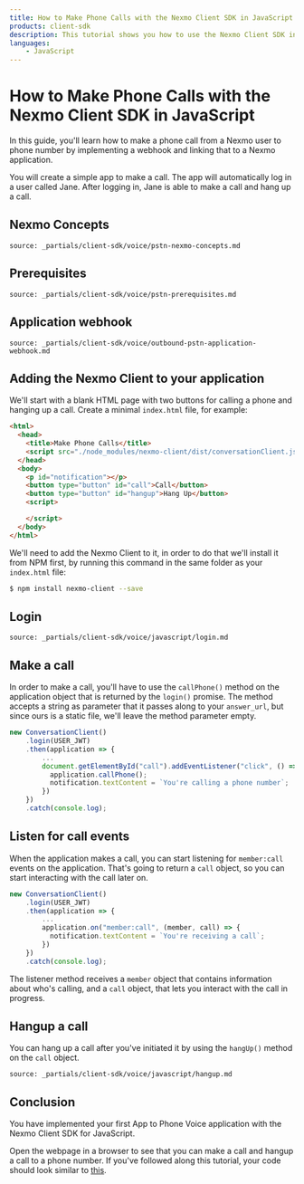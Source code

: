 ```yaml
---
title: How to Make Phone Calls with the Nexmo Client SDK in JavaScript
products: client-sdk
description: This tutorial shows you how to use the Nexmo Client SDK in your JavaScript application in order to make phone calls.
languages:
    - JavaScript
---
```


# How to Make Phone Calls with the Nexmo Client SDK in JavaScript

In this guide, you'll learn how to make a phone call from a Nexmo user to phone number by implementing a webhook and linking that to a Nexmo application.

You will create a simple app to make a call. The app will automatically log in a user called Jane. After logging in, Jane is able to make a call and hang up a call.


## Nexmo Concepts

```partial
source: _partials/client-sdk/voice/pstn-nexmo-concepts.md
```


## Prerequisites

```partial
source: _partials/client-sdk/voice/pstn-prerequisites.md
```


## Application webhook

```partial
source: _partials/client-sdk/voice/outbound-pstn-application-webhook.md
```


## Adding the Nexmo Client to your application

We'll start with a blank HTML page with two buttons for calling a phone and hanging up a call. Create a minimal `index.html` file, for example:

```html
<html>
  <head>
    <title>Make Phone Calls</title>
    <script src="./node_modules/nexmo-client/dist/conversationClient.js"></script>
  </head>
  <body>
    <p id="notification"></p>
    <button type="button" id="call">Call</button>
    <button type="button" id="hangup">Hang Up</button>
    <script>

    </script>
  </body>
</html>
```

We'll need to add the Nexmo Client to it, in order to do that we'll install it from NPM first, by running this command in the same folder as your `index.html` file:

```bash
$ npm install nexmo-client --save
```

## Login

```partial
source: _partials/client-sdk/voice/javascript/login.md
```

## Make a call

In order to make a call, you'll have to use the `callPhone()` method on the application object that is returned by the `login()` promise. The method accepts a string as parameter that it passes along to your `answer_url`, but since ours is a static file, we'll leave the method parameter empty.

```javascript
new ConversationClient()
    .login(USER_JWT)
    .then(application => {
        ...
        document.getElementById("call").addEventListener("click", () => {
          application.callPhone();
          notification.textContent = `You're calling a phone number`;
        })
    })
    .catch(console.log);
```


## Listen for call events

When the application makes a call, you can start listening for `member:call` events on the application. That's going to return a `call` object, so you can start interacting with the call later on.

```javascript
new ConversationClient()
    .login(USER_JWT)
    .then(application => {
        ...
        application.on("member:call", (member, call) => {
          notification.textContent = `You're receiving a call`;
        })
    })
    .catch(console.log);
```

The listener method receives a `member` object that contains information about who's calling, and a `call` object, that lets you interact with the call in progress.


## Hangup a call

You can hang up a call after you've initiated it by using the `hangUp()` method on the `call` object.

```partial
source: _partials/client-sdk/voice/javascript/hangup.md
```

## Conclusion

You have implemented your first App to Phone Voice application with the Nexmo Client SDK for JavaScript.

Open the webpage in a browser to see that you can make a call and hangup a call to a phone number. If you've followed along this tutorial, your code should look similar to [this](https://github.com/Nexmo/client-sdk-javascript-make-phone-calls/blob/master/index.html).
